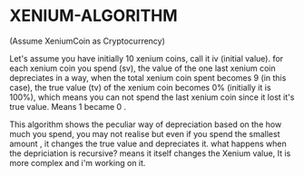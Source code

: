 # XENIUM-ALGORITHM

(Assume XeniumCoin as Cryptocurrency)

Let's assume you have initially 10 xenium coins, call it iv (initial value). 
for each xenium coin you spend (sv), the value of the one last xenium coin depreciates in a way, 
when the total xenium coin spent becomes 9 (in this case), 
the true value (tv) of the xenium coin becomes 0% (initially it is 100%), 
which means you can not spend the last xenium coin since it lost it's true value.
Means 1 became 0 .

This algorithm shows the peculiar way of depreciation based on the how much you spend,
you may not realise but even if you spend the smallest amount , it changes the true value and depreciates it.
what happens when the depriciation is recursive? means it itself changes the Xenium value,
It is more complex and i'm working on it.
